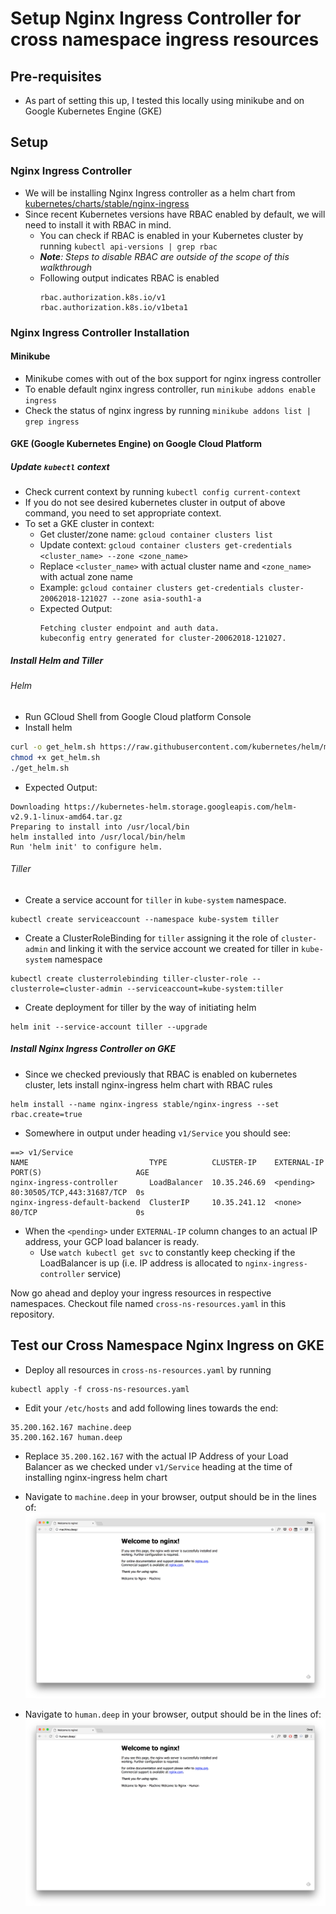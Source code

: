 # Setup Nginx Ingress Controller for cross namespace ingress resources

## Pre-requisites
* As part of setting this up, I tested this locally using minikube and on Google Kubernetes Engine (GKE)

## Setup
### Nginx Ingress Controller
* We will be installing Nginx Ingress controller as a helm chart from [kubernetes/charts/stable/nginx-ingress](https://github.com/kubernetes/charts/tree/master/stable/nginx-ingress)
* Since recent Kubernetes versions have RBAC enabled by default, we will need to install it with RBAC in mind.
  * You can check if RBAC is enabled in your Kubernetes cluster by running `kubectl api-versions | grep rbac`
  * _**Note**: Steps to disable RBAC are outside of the scope of this walkthrough_
  * Following output indicates RBAC is enabled
    ```text
    rbac.authorization.k8s.io/v1
    rbac.authorization.k8s.io/v1beta1
    ```

### Nginx Ingress Controller Installation
#### Minikube
* Minikube comes with out of the box support for nginx ingress controller
* To enable default nginx ingress controller, run `minikube addons enable ingress`
* Check the status of nginx ingress by running `minikube addons list | grep ingress`

#### GKE (Google Kubernetes Engine) on Google Cloud Platform
##### Update `kubectl` context
* Check current context by running `kubectl config current-context`
* If you do not see desired kubernetes cluster in output of above command, you need to set appropriate context.
* To set a GKE cluster in context:
  * Get cluster/zone name: `gcloud container clusters list`
  * Update context: `gcloud container clusters get-credentials <cluster_name> --zone <zone_name>`
  * Replace `<cluster_name>` with actual cluster name and `<zone_name>` with actual zone name
  * Example: `gcloud container clusters get-credentials cluster-20062018-121027 --zone asia-south1-a`
  * Expected Output:
    ```text
    Fetching cluster endpoint and auth data.
    kubeconfig entry generated for cluster-20062018-121027.
    ```

##### Install Helm and Tiller
###### Helm
* Run GCloud Shell from Google Cloud platform Console
* Install helm
```bash
curl -o get_helm.sh https://raw.githubusercontent.com/kubernetes/helm/master/scripts/get
chmod +x get_helm.sh
./get_helm.sh
```
* Expected Output:
```text
Downloading https://kubernetes-helm.storage.googleapis.com/helm-v2.9.1-linux-amd64.tar.gz
Preparing to install into /usr/local/bin
helm installed into /usr/local/bin/helm
Run 'helm init' to configure helm.
```

###### Tiller
* Create a service account for `tiller` in `kube-system` namespace.
```
kubectl create serviceaccount --namespace kube-system tiller
```
* Create a ClusterRoleBinding for `tiller` assigning it the role of `cluster-admin` and linking it with the service
account we created for tiller in `kube-system` namespace
```
kubectl create clusterrolebinding tiller-cluster-role --clusterrole=cluster-admin --serviceaccount=kube-system:tiller
```
* Create deployment for tiller by the way of initiating helm
```
helm init --service-account tiller --upgrade
```

##### Install Nginx Ingress Controller on GKE
* Since we checked previously that RBAC is enabled on kubernetes cluster, lets install nginx-ingress helm chart with RBAC rules
```
helm install --name nginx-ingress stable/nginx-ingress --set rbac.create=true
```
* Somewhere in output under heading `v1/Service` you should see:
```
==> v1/Service
NAME                           TYPE          CLUSTER-IP    EXTERNAL-IP  PORT(S)                     AGE
nginx-ingress-controller       LoadBalancer  10.35.246.69  <pending>    80:30505/TCP,443:31687/TCP  0s
nginx-ingress-default-backend  ClusterIP     10.35.241.12  <none>       80/TCP                      0s
```
* When the `<pending>` under `EXTERNAL-IP` column changes to an actual IP address, your GCP load balancer is ready.
  * Use `watch kubectl get svc` to constantly keep checking if the LoadBalancer is up (i.e. IP address is allocated to `nginx-ingress-controller` service)

Now go ahead and deploy your ingress resources in respective namespaces. Checkout file named `cross-ns-resources.yaml` in this repository.

## Test our Cross Namespace Nginx Ingress on GKE
* Deploy all resources in `cross-ns-resources.yaml` by running
```
kubectl apply -f cross-ns-resources.yaml
```

* Edit your `/etc/hosts` and add following lines towards the end:
```
35.200.162.167 machine.deep
35.200.162.167 human.deep
```
  * Replace `35.200.162.167` with the actual IP Address of your Load Balancer as we checked under `v1/Service` heading at the time of installing nginx-ingress helm chart


* Navigate to `machine.deep` in your browser, output should be in the lines of:
![machine deep screenshot](machine-deep-screenshot.png?raw=true)
* Navigate to `human.deep` in your browser, output should be in the lines of:
![machine deep screenshot](human-deep-screenshot.png?raw=true)
